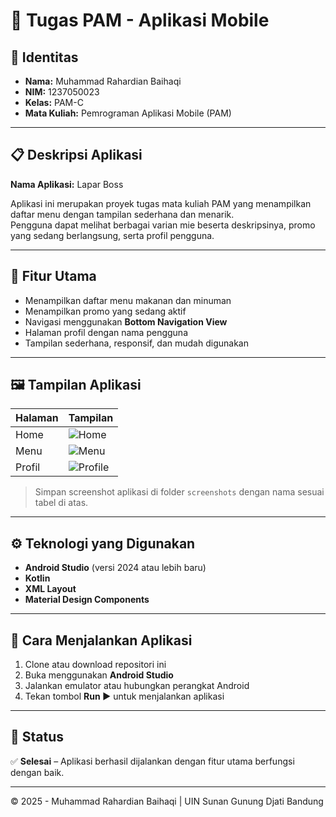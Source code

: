 # 📱 Tugas PAM - Aplikasi Mobile

## 👤 Identitas
- **Nama:** Muhammad Rahardian Baihaqi  
- **NIM:** 1237050023 
- **Kelas:** PAM-C 
- **Mata Kuliah:** Pemrograman Aplikasi Mobile (PAM)  

---

## 📋 Deskripsi Aplikasi
**Nama Aplikasi:** Lapar Boss  

Aplikasi ini merupakan proyek tugas mata kuliah PAM yang menampilkan daftar menu dengan tampilan sederhana dan menarik.  
Pengguna dapat melihat berbagai varian mie beserta deskripsinya, promo yang sedang berlangsung, serta profil pengguna.

---

## 🧩 Fitur Utama
- Menampilkan daftar menu makanan dan minuman  
- Menampilkan promo yang sedang aktif  
- Navigasi menggunakan **Bottom Navigation View**  
- Halaman profil dengan nama pengguna  
- Tampilan sederhana, responsif, dan mudah digunakan  

---

## 🖼️ Tampilan Aplikasi

| Halaman | Tampilan |
|----------|-----------|
| Home | ![Home](screenshots/home.png) |
| Menu | ![Menu](screenshots/menu.png) |
| Profil | ![Profile](screenshots/profile.png) |

> Simpan screenshot aplikasi di folder `screenshots` dengan nama sesuai tabel di atas.

---

## ⚙️ Teknologi yang Digunakan
- **Android Studio** (versi 2024 atau lebih baru)
- **Kotlin**
- **XML Layout**
- **Material Design Components**

---

## 🚀 Cara Menjalankan Aplikasi
1. Clone atau download repositori ini  
2. Buka menggunakan **Android Studio**  
3. Jalankan emulator atau hubungkan perangkat Android  
4. Tekan tombol **Run ▶️** untuk menjalankan aplikasi  

---

## 🏁 Status
✅ **Selesai** – Aplikasi berhasil dijalankan dengan fitur utama berfungsi dengan baik.  


---

© 2025 - Muhammad Rahardian Baihaqi | UIN Sunan Gunung Djati Bandung
